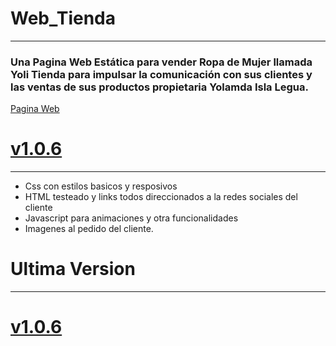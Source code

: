 # Web_Tienda
-------------------------------------------------------------------------------------
### Una Pagina Web Estática para vender Ropa de Mujer llamada Yoli Tienda para impulsar la comunicación con sus clientes y las ventas de sus productos propietaria Yolamda Isla Legua.
[Pagina Web](https://zelechos.github.io/Web_Tienda/)

# [v1.0.6](https://github.com/Zelechos/Web_Tienda/releases/tag/v1.0.6)
-------------------------------------------------------------------------------------
 - Css con estilos basicos y resposivos
 - HTML testeado y links todos direccionados a la redes sociales del cliente
 - Javascript para animaciones y otra funcionalidades
 - Imagenes al pedido del cliente.

# Ultima Version
 -------------------------------------------------------------------------------------
 # [v1.0.6](https://github.com/Zelechos/Web_Tienda/releases/tag/v1.0.6)
